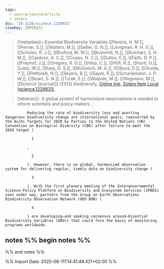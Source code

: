 ```yaml
---
tags:
  - source/journalArticle
  - zotero
doi: "10.1126/science.1229931"
itemKey: ZMMIRU33
---
```

>[!metadata]+
> Essential Biodiversity Variables
> [[Pereira, H. M.]], [[Ferrier, S.]], [[Walters, M.]], [[Geller, G. N.]], [[Jongman, R. H. G.]], [[Scholes, R. J.]], [[Bruford, M. W.]], [[Brummitt, N.]], [[Butchart, S. H. M.]], [[Cardoso, A. C.]], [[Coops, N. C.]], [[Dulloo, E.]], [[Faith, D. P.]], [[Freyhof, J.]], [[Gregory, R. D.]], [[Heip, C.]], [[Höft, R.]], [[Hurtt, G.]], [[Jetz, W.]], [[Karp, D. S.]], [[McGeoch, M. A.]], [[Obura, D.]], [[Onoda, Y.]], [[Pettorelli, N.]], [[Reyers, B.]], [[Sayre, R.]], [[Scharlemann, J. P. W.]], [[Stuart, S. N.]], [[Turak, E.]], [[Walpole, M.]], [[Wegmann, M.]], 
> [[Science (journal)]] (2013)
> biodiversity, 
> [Online link](https://www.science.org/doi/10.1126/science.1229931), [Zotero Item](zotero://select/library/items/ZMMIRU33),[Local (science.1229931)](file://C:/Users/aburg/Documents/references/zotero/storage/JZLYE749/science.1229931.pdf), 


>[!abstract]-
>A global system of harmonized observations is needed to inform scientists and policy-makers.
          , 
            
              Reducing the rate of biodiversity loss and averting dangerous biodiversity change are international goals, reasserted by the Aichi Targets for 2020 by Parties to the United Nations (UN) Convention on Biological Diversity (CBD) after failure to meet the 2010 target (
              
                1
              
              ,
              
                2
              
              ). However, there is no global, harmonized observation system for delivering regular, timely data on biodiversity change (
              
                3
              
              ). With the first plenary meeting of the Intergovernmental Science-Policy Platform on Biodiversity and Ecosystem Services (IPBES) soon under way, partners from the Group on Earth Observations Biodiversity Observation Network (GEO BON) (
              
                4
              
              ) are developing—and seeking consensus around—Essential Biodiversity Variables (EBVs) that could form the basis of monitoring programs worldwide.

## notes %% begin notes %%

%% end notes %%

%% Import Date: 2025-06-11T14:41:48.421+02:00 %%

